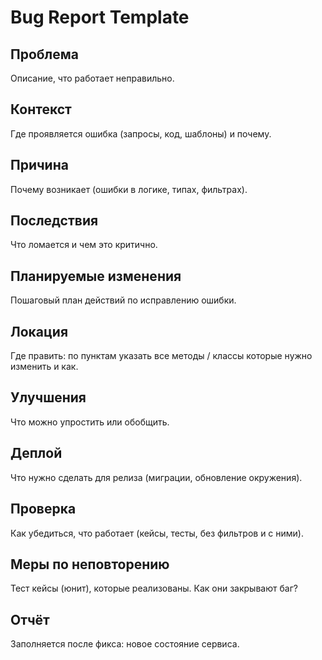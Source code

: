# Bug Report Template

## Проблема
Описание, что работает неправильно.

## Контекст
Где проявляется ошибка (запросы, код, шаблоны) и почему.

## Причина
Почему возникает (ошибки в логике, типах, фильтрах).

## Последствия
Что ломается и чем это критично.

## Планируемые изменения
Пошаговый план действий по исправлению ошибки.

## Локация
Где править: по пунктам указать все методы / классы которые
нужно изменить и как.

## Улучшения
Что можно упростить или обобщить.

## Деплой
Что нужно сделать для релиза (миграции, обновление окружения).

## Проверка
Как убедиться, что работает (кейсы, тесты, без фильтров и с ними).

## Меры по неповторению
Тест кейсы (юнит), которые реализованы. Как они закрывают баг?

## Отчёт
Заполняется после фикса: новое состояние сервиса.
